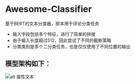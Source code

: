 # Awesome-Classifier
基于BERT的文本分类器，原本用于评论分类任务
* 输入字段包括多个特征，进行了简单的拼接
* 由于输入长度超过512，因此尝试了不同的截断策略
* 分类类别是多个二分类任务，也是仅仅使用了不同位置的输出

## 模型架构如下：

![alt 属性文本](image.pnge)
